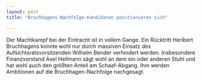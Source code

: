 ```yaml
---
layout: post
title: "Bruchhagens Nachfolge-Kandidaten positionieren sich"

---
```


Der Machtkampf bei der Eintracht ist in vollem Gange. Ein Rücktritt Heribert Bruchhagens konnte wohl nur durch massiven Einsatz des Aufsichtsratsvorsitzenden Wilhelm Bender verhindert werden. Insbesondere Finanzvorstand Axel Hellmann sägt wohl an dem ein oder anderen Stuhl und hat wohl auch den größten Anteil am Schaaf-Abgang. Ihm werden Ambitionen auf die Bruchhagen-Nachfolge nachgesagt.


